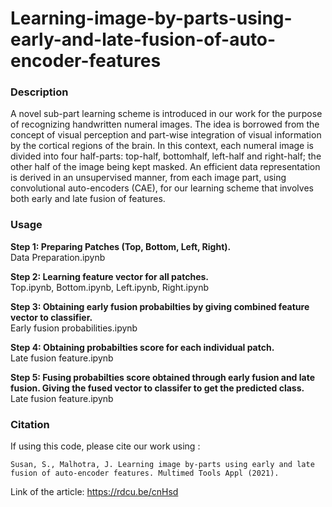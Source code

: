 # Learning-image-by-parts-using-early-and-late-fusion-of-auto-encoder-features

### Description
A novel sub-part learning scheme is introduced in our work for the purpose of recognizing handwritten numeral images. The idea is borrowed from the concept of visual
perception and part-wise integration of visual information by the cortical regions of the brain. In this context, each numeral image is divided into four half-parts: top-half, bottomhalf, left-half and right-half; the other half of the image being kept masked. An efficient data representation is derived in an unsupervised manner, from each image part, using convolutional auto-encoders (CAE), for our learning scheme that involves both early and late fusion of features.

### Usage
**Step 1: Preparing Patches (Top, Bottom, Left, Right).**<br />
Data Preparation.ipynb

**Step 2: Learning feature vector for all patches.**<br />
Top.ipynb, Bottom.ipynb, Left.ipynb, Right.ipynb 

**Step 3: Obtaining early fusion probabilties by giving combined feature vector to classifier.**<br /> 
Early fusion probabilities.ipynb

**Step 4: Obtaining probabilties score for each individual patch.** <br />
Late fusion feature.ipynb 

**Step 5: Fusing probabilties score obtained through early fusion and late fusion. Giving the fused vector to classifer to get the predicted class.** <br />
Late fusion feature.ipynb

### Citation
If using this code, please cite our work using :

	Susan, S., Malhotra, J. Learning image by-parts using early and late fusion of auto-encoder features. Multimed Tools Appl (2021).
Link of the article: https://rdcu.be/cnHsd
